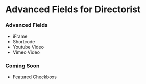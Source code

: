 # Advanced Fields for Directorist

### Advanced Fields

- iFrame
- Shortcode
- Youtube Video
- Vimeo Video

### Coming Soon

- Featured Checkboxs
